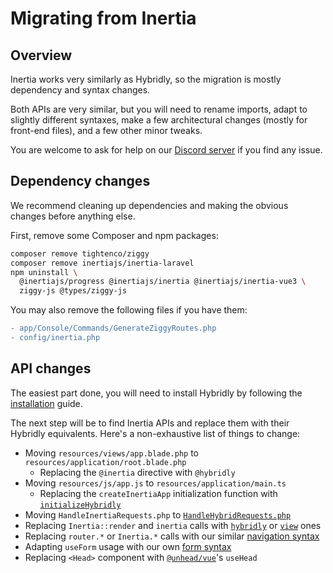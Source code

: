 # Migrating from Inertia

## Overview

Inertia works very similarly as Hybridly, so the migration is mostly dependency and syntax changes.

Both APIs are very similar, but you will need to rename imports, adapt to slightly different syntaxes, make a few architectural changes (mostly for front-end files), and a few other minor tweaks.

You are welcome to ask for help on our [Discord server](https://discord.gg/uZ8eC7kRFV) if you find any issue.

## Dependency changes

We recommend cleaning up dependencies and making the obvious changes before anything else.

First, remove some Composer and npm packages:

```bash
composer remove tightenco/ziggy
composer remove inertiajs/inertia-laravel
npm uninstall \
  @inertiajs/progress @inertiajs/inertia @inertiajs/inertia-vue3 \
  ziggy-js @types/ziggy-js
```

You may also remove the following files if you have them:

```diff
- app/Console/Commands/GenerateZiggyRoutes.php
- config/inertia.php
```

## API changes

The easiest part done, you will need to install Hybridly by following the [installation](./installation.md) guide. 

The next step will be to find Inertia APIs and replace them with their Hybridly equivalents. Here's a non-exhaustive list of things to change: 
- Moving `resources/views/app.blade.php` to `resources/application/root.blade.php`
  - Replacing the `@inertia` directive with `@hybridly`
- Moving `resources/js/app.js` to `resources/application/main.ts`
  - Replacing the `createInertiaApp` initialization function with [`initializeHybridly`](../api/utils/initialize-hybridly.md)
- Moving `HandleInertiaRequests.php` to [`HandleHybridRequests.php`](./global-properties.md#from-the-middleware)
- Replacing `Inertia::render` and `inertia` calls with [`hybridly`](../api/laravel/hybridly.md) or [`view`](../api/laravel/functions.md#view) ones
- Replacing `router.*` or `Inertia.*` calls with our similar [navigation syntax](./navigation.md)
- Adapting `useForm` usage with our own [form syntax](./forms.md)
- Replacing `<Head>` component with [`@unhead/vue`](./title-and-meta.md)'s `useHead`
